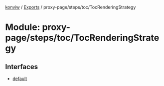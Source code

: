 [konviw]() / [Exports](../modules.md) / proxy-page/steps/toc/TocRenderingStrategy

# Module: proxy-page/steps/toc/TocRenderingStrategy

## Interfaces

- [default](../interfaces/proxy_page_steps_toc_tocrenderingstrategy.default.md)
